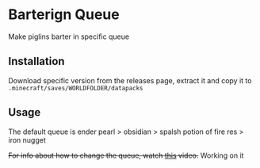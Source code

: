 
# Barterign Queue

Make piglins barter in specific queue


## Installation

Download specific version from the releases page, extract it and copy it to ```.minecraft/saves/WORLDFOLDER/datapacks```
    
## Usage

The default queue is ender pearl > obsidian > spalsh potion of fire res > iron nugget

~~For info about how to change the queue, watch [this](placeholder) video.~~ Working on it